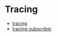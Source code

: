 # Tracing

* [tracing](https://crates.io/crates/tracing)
* [tracing-subscriber](https://crates.io/crates/tracing-subscriber)


